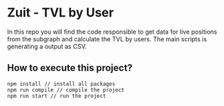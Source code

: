 # Zuit - TVL by User

In this repo you will find the code responsible to get data for live positions from the subgraph and calculate the TVL by users.
The main scripts is generating a output as CSV.

## How to execute this project?

```
npm install // install all packages
npm run compile // compile the project
npm run start // run the project
```